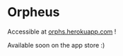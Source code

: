 # Orpheus
Accessible at [orphs.herokuapp.com](https://orphs.herokuapp.com) !

Available soon on the app store :)
